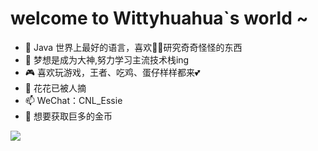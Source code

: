 # welcome to Wittyhuahua`s world ~
- 🌱 Java 世界上最好的语言，喜欢👀🐱研究奇奇怪怪的东西
- 🍎 梦想是成为大神,努力学习主流技术栈ing
- 🎮 喜欢玩游戏，王者、吃鸡、蛋仔样样都来💕
- 💞️ 花花已被人摘
- 📫 WeChat：CNL_Essie
- 🌸 想要获取巨多的金币
  
<a href="#stats" align="center">
    <img align="center" src="https://github-readme-stats.vercel.app/api?username=Wittyhuahua&count_private=true&show_icons=true&include_all_commits=true&show_owner=true&theme=material-palenight"/>
</a>
